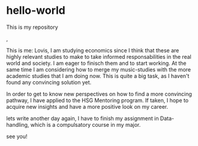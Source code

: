 # hello-world
This is my repository



, 

This is me: Lovis, 
I am studying economics since I think that these are highly relevant studies to make to take informed responsabilities in the real world and society. 
I am eager to finisch them and to start working. 
At the same time I am considering how to merge my music-studies with the more academic studies that I am doing now.
This is quite a big task, as I haven't found any convincing solution yet. 

In order to get to know new perspectives on how to find a more convincing pathway, I have applied to the HSG Mentoring program. If taken, I hope to acquire new insights and have a more positive look on my career. 

lets write another day again, I have to finish my assignment in Data-handling, which is a compulsatory course in my major.

see you!
